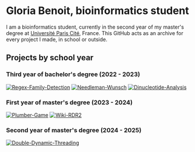 # Gloria Benoit, bioinformatics student

I am a bioinformatics student, currently in the second year of my master's degree at [Université Paris Cité](https://u-paris.fr/en/), France. This GitHub acts as an archive for every project I made, in school or outside.

## Projects by school year

### Third year of bachelor's degree (2022 - 2023)

[![Regex-Family-Detection](https://github-readme-stats.vercel.app/api/pin/?username=gloriabenoit&repo=Regex-Family-Detection)](https://github.com/gloriabenoit/Regex-Family-Detection)
[![Needleman-Wunsch](https://github-readme-stats.vercel.app/api/pin/?username=gloriabenoit&repo=Needleman-Wunsch)](https://github.com/gloriabenoit/Needleman-Wunsch)
[![Dinucleotide-Analysis](https://github-readme-stats.vercel.app/api/pin/?username=gloriabenoit&repo=Dinucleotide-Analysis)](https://github.com/gloriabenoit/Dinucleotide-Analysis)

### First year of master's degree (2023 - 2024)

[![Plumber-Game](https://github-readme-stats.vercel.app/api/pin/?username=gloriabenoit&repo=Plumber-Game)](https://github.com/gloriabenoit/Plumber-Game)
[![Wiki-RDR2](https://github-readme-stats.vercel.app/api/pin/?username=gloriabenoit&repo=Wiki-RDR2)](https://github.com/gloriabenoit/Wiki-RDR2)

### Second year of master's degree (2024 - 2025)

[![Double-Dynamic-Threading](https://github-readme-stats.vercel.app/api/pin/?username=gloriabenoit&repo=Double-Dynamic-Threading)](https://github.com/gloriabenoit/Double-Dynamic-Threading)
